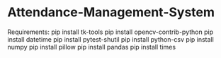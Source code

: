 # Attendance-Management-System

Requirements:
  pip install tk-tools
  pip install opencv-contrib-python
  pip install datetime
  pip install pytest-shutil
  pip install python-csv
  pip install numpy
  pip install pillow
  pip install pandas
  pip install times